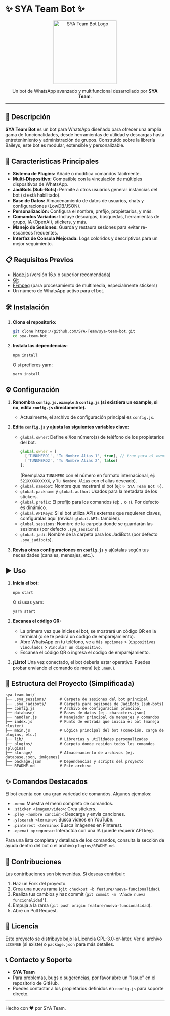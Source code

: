 # ✨ SYA Team Bot ✨

<p align="center">
  <img src="https://raw.githubusercontent.com/SYA-Team/Recursos/main/sya_team_bot_logo.png" alt="SYA Team Bot Logo" width="200"/>
</p>

<p align="center">
  Un bot de WhatsApp avanzado y multifuncional desarrollado por <b>SYA Team</b>.
  <br>
  <!-- Badges (ejemplos, añadir reales si se configuran pipelines/servicios) -->
  <!-- <img src="https://img.shields.io/github/v/release/SYA-Team/sya-team-bot?style=for-the-badge" alt="Release"> -->
  <!-- <img src="https://img.shields.io/github/license/SYA-Team/sya-team-bot?style=for-the-badge" alt="License"> -->
  <!-- <img src="https://img.shields.io/github/workflow/status/SYA-Team/sya-team-bot/CI?label=tests&style=for-the-badge" alt="Tests"> -->
</p>

---

## 🚀 Descripción

**SYA Team Bot** es un bot para WhatsApp diseñado para ofrecer una amplia gama de funcionalidades, desde herramientas de utilidad y descargas hasta entretenimiento y administración de grupos. Construido sobre la librería Baileys, este bot es modular, extensible y personalizable.

## 🌟 Características Principales

*   **Sistema de Plugins:** Añade o modifica comandos fácilmente.
*   **Multi-Dispositivo:** Compatible con la vinculación de múltiples dispositivos de WhatsApp.
*   **JadiBots (Sub-Bots):** Permite a otros usuarios generar instancias del bot (si está habilitado).
*   **Base de Datos:** Almacenamiento de datos de usuarios, chats y configuraciones (LowDB/JSON).
*   **Personalización:** Configura el nombre, prefijo, propietarios, y más.
*   **Comandos Variados:** Incluye descargas, búsquedas, herramientas de grupo, IA (OpenAI), stickers, y más.
*   **Manejo de Sesiones:** Guarda y restaura sesiones para evitar re-escaneos frecuentes.
*   **Interfaz de Consola Mejorada:** Logs coloridos y descriptivos para un mejor seguimiento.

## 📋 Requisitos Previos

*   [Node.js](https://nodejs.org/) (versión 16.x o superior recomendada)
*   [Git](https://git-scm.com/)
*   [FFmpeg](https://ffmpeg.org/download.html) (para procesamiento de multimedia, especialmente stickers)
*   Un número de WhatsApp activo para el bot.

## 🛠️ Instalación

1.  **Clona el repositorio:**
    ```bash
    git clone https://github.com/SYA-Team/sya-team-bot.git
    cd sya-team-bot
    ```

2.  **Instala las dependencias:**
    ```bash
    npm install
    ```
    O si prefieres yarn:
    ```bash
    yarn install
    ```

## ⚙️ Configuración

1.  **Renombra `config.js.example` a `config.js` (si existiera un example, si no, edita `config.js` directamente).**
    *   Actualmente, el archivo de configuración principal es `config.js`.

2.  **Edita `config.js` y ajusta las siguientes variables clave:**
    *   `global.owner`: Define el/los número(s) de teléfono de los propietarios del bot.
        ```javascript
        global.owner = [
          ['TUNUMERO1', 'Tu Nombre Alias 1', true], // true para el owner principal
          ['TUNUMERO2', 'Tu Nombre Alias 2', false]
        ];
        ```
        (Reemplaza `TUNUMERO` con el número en formato internacional, ej: `521XXXXXXXXXX`, y `Tu Nombre Alias` con el alias deseado).
    *   `global.namebot`: Nombre que mostrará el bot (ej: `✨ SYA Team Bot ✨`).
    *   `global.packname` y `global.author`: Usados para la metadata de los stickers.
    *   `global.prefix`: El prefijo para los comandos (ej: `.` o `!`). Por defecto es dinámico.
    *   `global.APIKeys`: Si el bot utiliza APIs externas que requieren claves, configúralas aquí (revisar `global.APIs` también).
    *   `global.sessions`: Nombre de la carpeta donde se guardarán las sesiones (por defecto `.sya_sessions`).
    *   `global.jadi`: Nombre de la carpeta para los JadiBots (por defecto `.sya_jadibots`).

3.  **Revisa otras configuraciones en `config.js`** y ajústalas según tus necesidades (canales, mensajes, etc.).

## ▶️ Uso

1.  **Inicia el bot:**
    ```bash
    npm start
    ```
    O si usas yarn:
    ```bash
    yarn start
    ```

2.  **Escanea el código QR:**
    *   La primera vez que inicies el bot, se mostrará un código QR en la terminal (o se te pedirá un código de emparejamiento).
    *   Abre WhatsApp en tu teléfono, ve a `Más opciones` > `Dispositivos vinculados` > `Vincular un dispositivo`.
    *   Escanea el código QR o ingresa el código de emparejamiento.

3.  **¡Listo!** Una vez conectado, el bot debería estar operativo. Puedes probar enviando el comando de menú (ej: `.menu`).

## 📂 Estructura del Proyecto (Simplificada)

```
sya-team-bot/
├── .sya_sessions/      # Carpeta de sesiones del bot principal
├── .sya_jadibots/      # Carpeta para sesiones de JadiBots (sub-bots)
├── config.js           # Archivo de configuración principal
├── database/           # Bases de datos (ej. characters.json)
├── handler.js          # Manejador principal de mensajes y comandos
├── index.js            # Punto de entrada que inicia el bot (maneja cluster)
├── main.js             # Lógica principal del bot (conexión, carga de plugins, etc.)
├── lib/                # Librerías y utilidades personalizadas
├── plugins/            # Carpeta donde residen todos los comandos (plugins)
├── storage/            # Almacenamiento de archivos (ej. database.json, imágenes)
├── package.json        # Dependencias y scripts del proyecto
└── README.md           # Este archivo
```

## ✨ Comandos Destacados

El bot cuenta con una gran variedad de comandos. Algunos ejemplos:

*   `.menu`: Muestra el menú completo de comandos.
*   `.sticker <imagen/video>`: Crea stickers.
*   `.play <nombre canción>`: Descarga y envía canciones.
*   `.ytsearch <término>`: Busca videos en YouTube.
*   `.pinterest <término>`: Busca imágenes en Pinterest.
*   `.openai <pregunta>`: Interactúa con una IA (puede requerir API key).

Para una lista completa y detallada de los comandos, consulta la sección de ayuda dentro del bot o el archivo `plugins/README.md`.

## 🤝 Contribuciones

Las contribuciones son bienvenidas. Si deseas contribuir:
1.  Haz un Fork del proyecto.
2.  Crea una nueva rama (`git checkout -b feature/nueva-funcionalidad`).
3.  Realiza tus cambios y haz commit (`git commit -m 'Añade nueva funcionalidad'`).
4.  Empuja a la rama (`git push origin feature/nueva-funcionalidad`).
5.  Abre un Pull Request.

## 📜 Licencia

Este proyecto se distribuye bajo la Licencia GPL-3.0-or-later. Ver el archivo `LICENSE` (si existe) o `package.json` para más detalles.

## 📞 Contacto y Soporte

*   **SYA Team**
*   Para problemas, bugs o sugerencias, por favor abre un "Issue" en el repositorio de GitHub.
*   Puedes contactar a los propietarios definidos en `config.js` para soporte directo.

---

Hecho con ❤️ por SYA Team.
